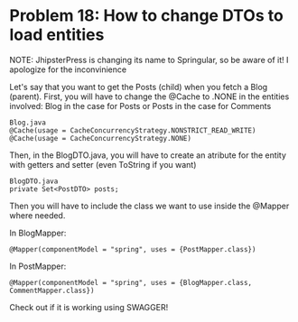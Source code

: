 # Problem 18: How to change DTOs to load entities


NOTE: JhipsterPress is changing its name to Springular, so be aware of it! I apologize for the inconvinience

Let's say that you want to get the Posts (child) when you fetch a Blog (parent). First, you will have to change the @Cache to .NONE in the entities involved: Blog in the case for Posts or Posts in the case for Comments


	Blog.java
    @Cache(usage = CacheConcurrencyStrategy.NONSTRICT_READ_WRITE)
    @Cache(usage = CacheConcurrencyStrategy.NONE)
	
Then, in the BlogDTO.java, you will have to create an atribute for the entity with getters and setter (even ToString if you want)

	BlogDTO.java
    private Set<PostDTO> posts;
	
Then you will have to include the class we want to use inside the @Mapper where needed.

In BlogMapper:

	@Mapper(componentModel = "spring", uses = {PostMapper.class})

In PostMapper:

	@Mapper(componentModel = "spring", uses = {BlogMapper.class, CommentMapper.class})
	
Check out if it is working using SWAGGER!